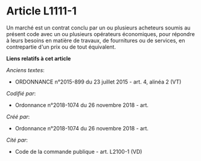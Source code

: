 # Article L1111-1

Un marché est un contrat conclu par un ou plusieurs acheteurs soumis au présent code avec un ou plusieurs opérateurs
économiques, pour répondre à leurs besoins en matière de travaux, de fournitures ou de services, en contrepartie d'un prix ou
de tout équivalent.

**Liens relatifs à cet article**

_Anciens textes_:

  - ORDONNANCE n°2015-899 du 23 juillet 2015 - art. 4, alinéa 2 (VT)

_Codifié par_:

  - Ordonnance n°2018-1074 du 26 novembre 2018 - art.

_Créé par_:

  - Ordonnance n°2018-1074 du 26 novembre 2018 - art.

_Cité par_:

  - Code de la commande publique - art. L2100-1 (VD)
